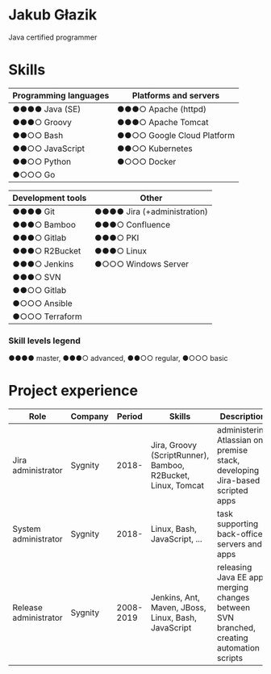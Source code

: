 # Jakub Głazik
Java certified programmer 

# Skills

| Programming languages     | Platforms and servers      |
| ------------------------- | -------------------------- |
| ●●●● Java (SE)            | ●●●○ Apache (httpd)        |
| ●●●○ Groovy               | ●●●○ Apache Tomcat         |
| ●●○○ Bash                 | ●●○○ Google Cloud Platform |
| ●●○○ JavaScript           | ●●○○ Kubernetes            |
| ●●○○ Python               | ●○○○ Docker                |
| ●○○○ Go                   |                            |

| Development tools | Other                       |
| ----------------- | --------------------------- |
| ●●●● Git          | ●●●● Jira (+administration) |
| ●●●○ Bamboo       | ●●●○ Confluence             |
| ●●●○ Gitlab       | ●●●○ PKI                    |
| ●●●○ R2Bucket     | ●●●○ Linux                  |
| ●●●○ Jenkins      | ●○○○ Windows Server         |
| ●●●○ SVN          |                             |
| ●●○○ Gitlab       |                             |
| ●○○○ Ansible      |                             |
| ●○○○ Terraform    |                             |

### Skill levels legend
●●●● master, ●●●○ advanced, ●●○○ regular, ●○○○ basic

# Project experience

| Role                  | Company  | Period    | Skills                                                       | Description                                                                              |
| --------------------- | -------- | --------- | ------------------------------------------------------------ | ---------------------------------------------------------------------------------------- |
| Jira administrator    | Sygnity  | 2018-     | Jira, Groovy (ScriptRunner), Bamboo, R2Bucket, Linux, Tomcat | administering Atlassian on-premise stack, developing Jira-based scripted apps            |
| System administrator  | Sygnity  | 2018-     | Linux, Bash, JavaScript, ...                                 | task supporting back-office servers and apps                                             |
| Release administrator | Sygnity  | 2008-2019 | Jenkins, Ant, Maven, JBoss, Linux, Bash, JavaScript          | releasing Java EE app, merging changes between SVN branched, creating automation scripts |
